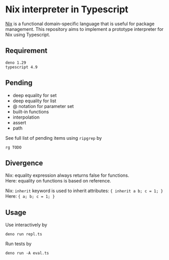 # Nix interpreter in Typescript

[Nix](https://nixos.org/manual/nix/stable/language/index.html)
is a functional domain-specific language that is useful for
package management.
This repository aims to implement a prototype interpreter for
Nix using Typescript.

## Requirement

```
deno 1.29
typescript 4.9
```

## Pending

- deep equality for set
- deep equality for list
- @ notation for parameter set
- built-in functions
- interpolation
- assert
- path

See full list of pending items using `ripgrep` by
```{bash}
rg TODO
```

## Divergence

Nix: equality expression always returns false for functions.  
Here: equality on functions is based on reference.  

Nix: `inherit` keyword is used to inherit attributes: `{ inherit a b; c = 1; }`  
Here: `{ a; b; c = 1; }`  


## Usage

Use interactively by
```{bash}
deno run repl.ts
```

Run tests by
```{bash}
deno run -A eval.ts
```


